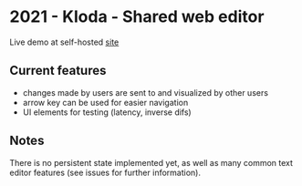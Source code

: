 # 2021 - Kloda - Shared web editor

Live demo at self-hosted [site][1]

## Current features

- changes made by users are sent to and visualized by other users
- arrow key can be used for easier navigation
- UI elements for testing (latency, inverse difs)

## Notes

There is no persistent state implemented yet, as well as many common text editor features (see issues for further information).

[1]: http://parakl.cz/doc/ 